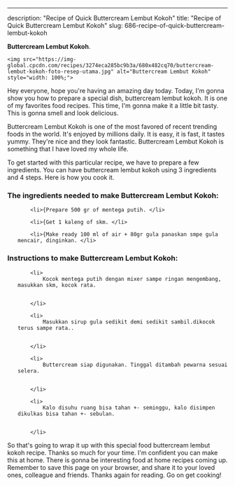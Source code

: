 ---
description: "Recipe of Quick Buttercream Lembut Kokoh"
title: "Recipe of Quick Buttercream Lembut Kokoh"
slug: 686-recipe-of-quick-buttercream-lembut-kokoh

<p>
	<strong>Buttercream Lembut Kokoh</strong>. 
	
</p>
<p>
	
	<img src="https://img-global.cpcdn.com/recipes/3274eca285bc9b3a/680x482cq70/buttercream-lembut-kokoh-foto-resep-utama.jpg" alt="Buttercream Lembut Kokoh" style="width: 100%;">
	
	
</p>
<p>
	Hey everyone, hope you're having an amazing day today. Today, I'm gonna show you how to prepare a special dish, buttercream lembut kokoh. It is one of my favorites food recipes. This time, I'm gonna make it a little bit tasty. This is gonna smell and look delicious.
</p>
	
<p>
	Buttercream Lembut Kokoh is one of the most favored of recent trending foods in the world. It's enjoyed by millions daily. It is easy, it is fast, it tastes yummy. They're nice and they look fantastic. Buttercream Lembut Kokoh is something that I have loved my whole life.
</p>
<p>
	
</p>

<p>
To get started with this particular recipe, we have to prepare a few ingredients. You can have buttercream lembut kokoh using 3 ingredients and 4 steps. Here is how you cook it.
</p>

<h3>The ingredients needed to make Buttercream Lembut Kokoh:</h3>

<ol>
	
		<li>{Prepare 500 gr of mentega putih. </li>
	
		<li>{Get 1 kaleng of skm. </li>
	
		<li>{Make ready 100 ml of air + 80gr gula panaskan smpe gula mencair, dinginkan. </li>
	
</ol>
<p>
	
</p>

<h3>Instructions to make Buttercream Lembut Kokoh:</h3>

<ol>
	
		<li>
			Kocok mentega putih dengan mixer sampe ringan mengembang, masukkan skm, kocok rata.
			
			
		</li>
	
		<li>
			Masukkan sirup gula sedikit demi sedikit sambil.dikocok terus sampe rata..
			
			
		</li>
	
		<li>
			Buttercream siap digunakan. Tinggal ditambah pewarna sesuai selera.
			
			
		</li>
	
		<li>
			Kalo disuhu ruang bisa tahan +- seminggu, kalo disimpen dikulkas bisa tahan +- sebulan.
			
			
		</li>
	
</ol>

<p>
	
</p>

<p>
	So that's going to wrap it up with this special food buttercream lembut kokoh recipe. Thanks so much for your time. I'm confident you can make this at home. There is gonna be interesting food at home recipes coming up. Remember to save this page on your browser, and share it to your loved ones, colleague and friends. Thanks again for reading. Go on get cooking!
</p>
